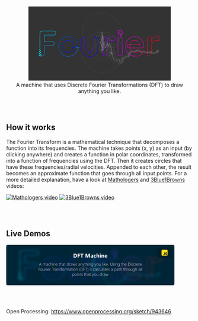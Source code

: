 <div align="center">
  <p align="center">
    <a href="https://mindlabordev.github.io/DFT-Machine/"><img src="https://raw.githubusercontent.com/MindLaborDev/DFT-Machine/main/preview.jpg" height="200"></a><br>
A machine that uses Discrete Fourier Transformations (DFT) to draw anything you like.
  </p>
</div>

&nbsp;<br>&nbsp;

## How it works
The Fourier Transform is a mathematical technique that decomposes a function into its frequencies. The machine takes points (x, y) as an input (by clicking anywhere) and creates a function in polar coordinates, transformed into a function of frequencies using the DFT. Then it creates circles that have these frequencies/radial velocities. Appended to each other, the result becomes an approximate function that goes through all input points. For a more detailed explanation, have a look at [Mathologers](https://www.youtube.com/watch?v=qS4H6PEcCCA) and [3Blue1Browns](https://www.youtube.com/watch?v=r6sGWTCMz2k) videos:<br>

[![Mathologers video](https://img.youtube.com/vi/qS4H6PEcCCA/0.jpg)](https://www.youtube.com/watch?v=qS4H6PEcCCA)
[![3Blue1Browns video](https://img.youtube.com/vi/r6sGWTCMz2k/0.jpg)](https://www.youtube.com/watch?v=r6sGWTCMz2k)


&nbsp;<br>&nbsp;

## Live Demos

<a href="https://mindlabordev.github.io/DFT-Machine/">
  <img align="center" width="90%" src="https://raw.githubusercontent.com/MindLaborDev/MindLaborDev/master/preview/Group 4.png" />
</a>



&nbsp;<br>&nbsp;

Open Processing: https://www.openprocessing.org/sketch/943646
<br>
&nbsp;
